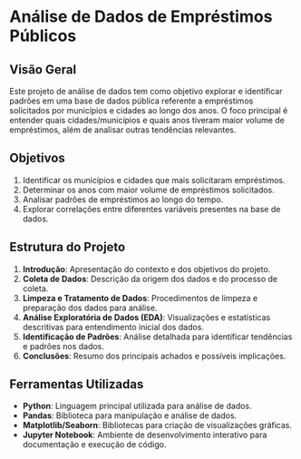 # Análise de Dados de Empréstimos Públicos

## Visão Geral

Este projeto de análise de dados tem como objetivo explorar e identificar padrões em uma base de dados pública referente a empréstimos solicitados por municípios e cidades ao longo dos anos. O foco principal é entender quais cidades/municípios e quais anos tiveram maior volume de empréstimos, além de analisar outras tendências relevantes.

## Objetivos

1. Identificar os municípios e cidades que mais solicitaram empréstimos.
2. Determinar os anos com maior volume de empréstimos solicitados.
3. Analisar padrões de empréstimos ao longo do tempo.
4. Explorar correlações entre diferentes variáveis presentes na base de dados.

## Estrutura do Projeto

1. **Introdução**: Apresentação do contexto e dos objetivos do projeto.
2. **Coleta de Dados**: Descrição da origem dos dados e do processo de coleta.
3. **Limpeza e Tratamento de Dados**: Procedimentos de limpeza e preparação dos dados para análise.
4. **Análise Exploratória de Dados (EDA)**: Visualizações e estatísticas descritivas para entendimento inicial dos dados.
5. **Identificação de Padrões**: Análise detalhada para identificar tendências e padrões nos dados.
6. **Conclusões**: Resumo dos principais achados e possíveis implicações.

## Ferramentas Utilizadas

- **Python**: Linguagem principal utilizada para análise de dados.
- **Pandas**: Biblioteca para manipulação e análise de dados.
- **Matplotlib/Seaborn**: Bibliotecas para criação de visualizações gráficas.
- **Jupyter Notebook**: Ambiente de desenvolvimento interativo para documentação e execução de código.


